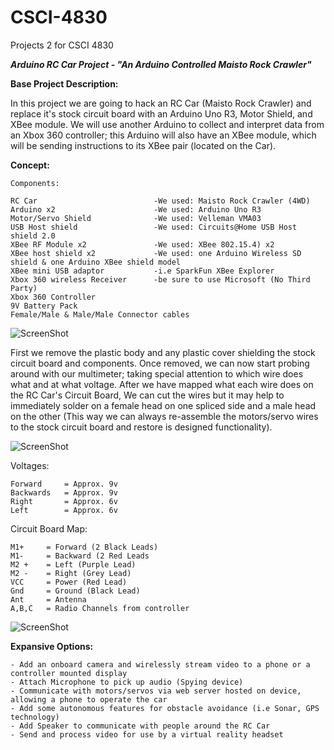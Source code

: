 # CSCI-4830
Projects 2 for CSCI 4830

**_Arduino RC Car Project - "An Arduino Controlled Maisto Rock Crawler"_**

**Base Project Description:**

In this project we are going to hack an RC Car (Maisto Rock Crawler) and replace it's stock circuit board with an Arduino Uno R3, Motor Shield, and XBee module. We will use another Arduino to collect and interpret data from an Xbox 360 controller; this Arduino will also have an XBee module, which will be sending instructions to its XBee pair (located on the Car).

**Concept:**
    				
    Components:

    RC Car 							-We used: Maisto Rock Crawler (4WD)
    Arduino x2						-We used: Arduino Uno R3
    Motor/Servo Shield 				-We used: Velleman VMA03
    USB Host shield 				-We used: Circuits@Home USB Host shield 2.0
    XBee RF Module x2				-We used: XBee 802.15.4) x2
    XBee host shield x2				-We used: one Arduino Wireless SD shield & one Arduino XBee shield model 
    XBee mini USB adaptor 			-i.e SparkFun XBee Explorer
    Xbox 360 wireless Receiver		-be sure to use Microsoft (No Third Party)
    Xbox 360 Controller
    9V Battery Pack
    Female/Male & Male/Male Connector cables
    
![ScreenShot](https://github.com/WileTheCoyote/CSCI-4830/blob/master/Arduino-RC-Car-Project/ToolsAndComponents.jpg)

First we remove the plastic body and any plastic cover shielding the stock circuit board and components. Once removed, we can now start probing around
with our multimeter; taking special attention to which wire does what and at what voltage. After we have mapped what each wire does on the RC Car's Circuit Board, 
We can cut the wires but it may help to immediately solder on a female head on one spliced side and a male head on the other (This way we can always re-assemble 
the motors/servo wires to the stock circuit board and restore is designed functionality). 

![ScreenShot](https://github.com/WileTheCoyote/CSCI-4830/blob/master/Arduino-RC-Car-Project/RCcar.jpg)   

Voltages:

    Forward 	= Approx. 9v
    Backwards 	= Approx. 9v
    Right 		= Approx. 6v
    Left 		= Approx. 6v
    
Circuit Board Map:
    
    M1+		= Forward (2 Black Leads)
    M1- 	= Backward (2 Red Leads
    M2 +	= Left (Purple Lead)
    M2 - 	= Right (Grey Lead)
    VCC		= Power (Red Lead)
    Gnd		= Ground (Black Lead)
    Ant		= Antenna
    A,B,C	= Radio Channels from controller
    
![ScreenShot](https://github.com/WileTheCoyote/CSCI-4830/blob/master/Arduino-RC-Car-Project/StockCircuitBoard.jpg)   

**Expansive Options:**

    - Add an onboard camera and wirelessly stream video to a phone or a controller mounted display
    - Attach Microphone to pick up audio (Spying device) 
    - Communicate with motors/servos via web server hosted on device, allowing a phone to operate the car  
    - Add some autonomous features for obstacle avoidance (i.e Sonar, GPS technology) 
    - Add Speaker to communicate with people around the RC Car 
    - Send and process video for use by a virtual reality headset 
    




